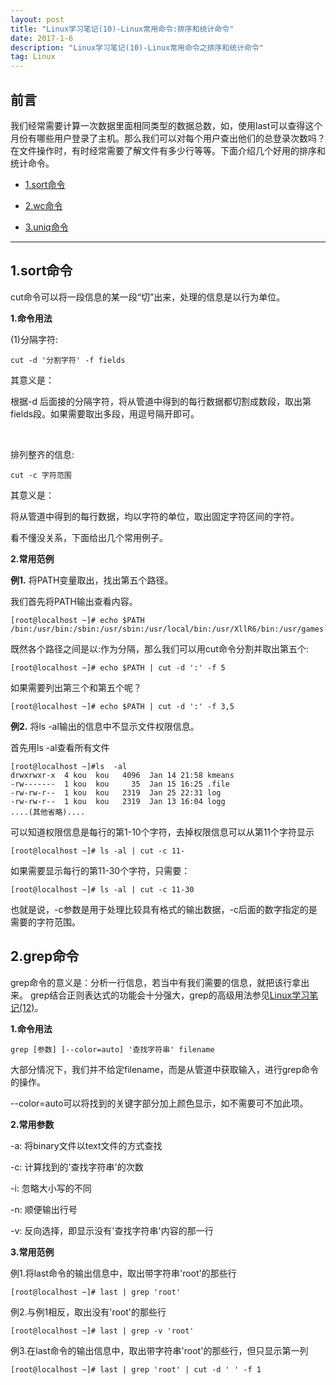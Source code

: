 ```yaml
---
layout: post
title: "Linux学习笔记(10)-Linux常用命令:排序和统计命令"
date: 2017-1-6 
description: "Linux学习笔记(10)-Linux常用命令之排序和统计命令"
tag: Linux
---   
```




## 前言


我们经常需要计算一次数据里面相同类型的数据总数，如，使用last可以查得这个月份有哪些用户登录了主机。那么我们可以对每个用户查出他们的总登录次数吗？
在文件操作时，有时经常需要了解文件有多少行等等。下面介绍几个好用的排序和统计命令。

* [1.sort命令](#1)

* [2.wc命令](#2)

* [3.uniq命令](#3)


****


<h2 id="1">1.sort命令 </h2>

cut命令可以将一段信息的某一段“切”出来，处理的信息是以行为单位。

**1.命令用法**

(1)分隔字符:

    cut -d '分割字符' -f fields

其意义是：

根据-d 后面接的分隔字符，将从管道中得到的每行数据都切割成数段，取出第fields段。如果需要取出多段，用逗号隔开即可。

<br/>

排列整齐的信息:

    cut -c 字符范围

其意义是：

将从管道中得到的每行数据，均以字符的单位，取出固定字符区间的字符。

看不懂没关系，下面给出几个常用例子。

**2.常用范例**

**例1.** 将PATH变量取出，找出第五个路径。

我们首先将PATH输出查看内容。

    [root@localhost ~]# echo $PATH
    /bin:/usr/bin:/sbin:/usr/sbin:/usr/local/bin:/usr/XllR6/bin:/usr/games:

既然各个路径之间是以:作为分隔，那么我们可以用cut命令分割并取出第五个:

    [root@localhost ~]# echo $PATH | cut -d ':' -f 5

如果需要列出第三个和第五个呢？

    [root@localhost ~]# echo $PATH | cut -d ':' -f 3,5


**例2.** 将ls -al输出的信息中不显示文件权限信息。

首先用ls -al查看所有文件

    [root@localhost ~]#ls  -al
    drwxrwxr-x  4 kou  kou   4096  Jan 14 21:58 kmeans
    -rw-------  1 kou  kou     35  Jan 15 16:25 .file
    -rw-rw-r--  1 kou  kou   2319  Jan 25 22:31 log
    -rw-rw-r--  1 kou  kou   2319  Jan 13 16:04 logg
    ....(其他省略)....

可以知道权限信息是每行的第1-10个字符，去掉权限信息可以从第11个字符显示

    [root@localhost ~]# ls -al | cut -c 11-

如果需要显示每行的第11-30个字符，只需要：

    [root@localhost ~]# ls -al | cut -c 11-30

也就是说，-c参数是用于处理比较具有格式的输出数据，-c后面的数字指定的是需要的字符范围。

<h2 id="2">2.grep命令 </h2>

grep命令的意义是：分析一行信息，若当中有我们需要的信息，就把该行拿出来。
grep结合正则表达式的功能会十分强大，grep的高级用法参见[Linux学习笔记(12)](http://kousw.com/2017/1/Linux-12/)。

**1.命令用法**

    grep [参数] [--color=auto] '查找字符串' filename

大部分情况下，我们并不给定filename，而是从管道中获取输入，进行grep命令的操作。

--color=auto可以将找到的关键字部分加上颜色显示，如不需要可不加此项。

**2.常用参数**

-a: 将binary文件以text文件的方式查找

-c: 计算找到的'查找字符串'的次数

-i: 忽略大小写的不同

-n: 顺便输出行号

-v: 反向选择，即显示没有'查找字符串'内容的那一行

**3.常用范例**

例1.将last命令的输出信息中，取出带字符串'root'的那些行

    [root@localhost ~]# last | grep 'root'

例2.与例1相反，取出没有'root'的那些行

    [root@localhost ~]# last | grep -v 'root'

例3.在last命令的输出信息中，取出带字符串'root'的那些行，但只显示第一列

    [root@localhost ~]# last | grep 'root' | cut -d ' ' -f 1
